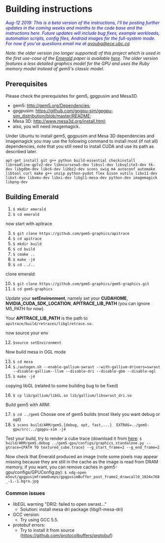 # Building instructions

<span style="color:blue">*Aug-12 2019: This is a beta version of the instructions, I'll be posting further updates in the coming weeks and months to the code base and the instructions here. Future updates will include bug fixes, example workloads, automation scripts, config files, Android images for the full-system mode. For now if you've questions email me at ayoubg@ece.ubc.ca*</span>

*Note: the older version (no longer supported) of this project which is used in the first use-case of the [Emerald](https://dl.acm.org/citation.cfm?id=3322221) paper is available [here](https://github.com/ayoubg/gem5-graphics_v1). The older version features a less detailed graphics model for the GPU and uses the Ruby memory model instead of gem5's classic model.*


## Prerequisites
Please check the prerequisites for gem5, gpgpusim and Mesa3D.
* gem5: http://gem5.org/Dependencies;
* gpgpusim: https://github.com/gpgpu-sim/gpgpu-sim_distribution/blob/master/README;
* Mesa 3D: http://www.mesa3d.org/install.html;
* also, you will need imagemagick.

Under Ubuntu to install gem5, gpgpusim and Mesa 3D dependencies and imagemagick you may use the following command to install most (if not all) dependencies, note that you still need to install CUDA and use its path as described later. 

```
apt-get install git g++ python build-essential checkinstall libreadline-gplv2-dev libncursesw5-dev libssl-dev libsqlite3-dev tk-dev libgdbm-dev libc6-dev libbz2-dev scons swig m4 autoconf automake libtool curl make g++ unzip python-pydot flex bison xutils libx11-dev libxt-dev libxmu-dev libxi-dev libgl1-mesa-dev python-dev imagemagick libpng-dev
```

    
## Building Emerald
1. `$ mkdir emerald` 
2. `$ cd emerald` 

now start with apitrace 

3. `$ git clone https://github.com/gem5-graphics/apitrace` 
4. `$ cd apitrace` 
5. `$ mkdir build` 
6. `$ cd build` 
7. `$ cmake ..` 
8. `$ make -j4` 
9. `$ cd ../..` 

clone emerald:

10. `$ git clone https://github.com/gem5-graphics/gem5-graphics.git` 
11. `$ cd gem5-graphics` 


Update your **setEnvironment**, namely set your **CUDAHOME**, **NVIDIA_CUDA_SDK_LOCATION**, **APITRACE_LIB_PATH** (you can ignore M5_PATH for now). 

Your **APITRACE_LIB_PATH** is the path to `apitrace/build/retraces/libglretrace.so`.

now source your env

12. `$source setEnvironment`

Now build mesa in OGL mode

13. `$ cd mesa`
14. `$./autogen.sh --enable-gallium-swrast --with-gallium-drivers=swrast --disable-gallium--llvm --disable-dri --disable-gbm --disable-egl` 
15. `$ make -j4`

copying libGL (related to some building bug to be fixed)

16. `$ cp lib/gallium/libGL.so lib/gallium/libswrast_dri.so`

Build gem5 with ARM:

17. `$ cd ../gem5`
Choose one of gem5 builds (most likely you want debug or opt)
18. `$ scons build/ARM/gem5.{debug, opt, fast,...}  EXTRAS=../gem5-gpu/src:../gpgpu-sim -j4`



Test your build, try to render a cube trace (download  it from [here]((https://drive.google.com/open?id=1q1vdk1beR-4l3oU7VTJAHU3S2dCWHUeJ)):
`$ build/ARM/gem5.debug ../gem5-gpu/configs/graphics_standalone.py --gtrace={PATH TO textured_cube.trace} --g_start_frame=2 --g_end_frame=2`

Now check that Emerald produced an image (note some pixels may appear missing because they are still in the cache as the image is read from DRAM memory, if you want, you can remove caches in gem5-gpu/configs/GPUConfig.py):
`$ xdg-open m5out/gpgpusimFrameDumps/gpgpusimBuffer_post_frame2_drawcall0_1024x768_-1.-1.bgra.jpg`


### Common issues
* libEGL warning "DRI2: failed to open swrast…"
  * Solution: install mesa dri package (libgl1-mesa-dri)
* GCC version:
  * Try using GCC 5.5.
* protobuf errors:
  * Try to install it from source (https://github.com/protocolbuffers/protobuf)
